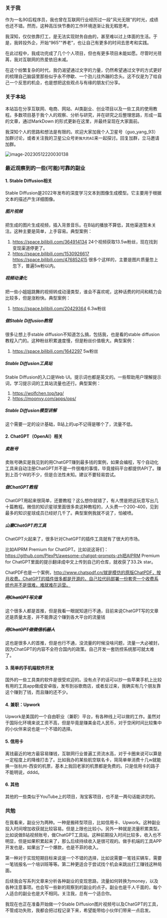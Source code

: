 ### 关于我

作为一名90后程序员，我也曾在互联网行业经历过一段"风光无限"的时光，成绩也还不错。然而，这种高压快节奏的工作环境逐渐让我无暇思考。

我深知，仅仅依靠打工，是无法实现财务自由的，甚至难以过上体面的生活。于是，我转投外企，开始“965”“养老”，也让自己有更多的时间去思考和实践。

在此过程中，我成功完成了几个个人项目，但也有更多项目未能如愿。尽管时光荏苒，我对互联网的热爱依旧未减。

在这个纷繁复杂的时代，我仍渴望通过文字的力量，仍然希望通过文字的方式更好的梳理自己脑袋里那些似乎永不停歇、一个劲儿往外蹦的念头。这不仅是为了给自己一个反思的机会，也是想把这些观点与有缘的朋友们分享。

### 关于本站
本站旨在分享互联网、电商、网站、AI类副业、创业项目以及一些工具的使用教程。多数项目基于我个人的观察、分析与研究，并在研究之后整理思路，形成一篇的文章，通过MarkDown 的形式更新在这里，并最终呈现在大家面前。

我深知个人的思路和想法是有限的。欢迎大家加我个人卫星号（guo_yang_93）加群讨论，或者关注我的卫星公众号`更强大的AI`来一起探讨。回复加群，立马邀请加群。

![image-20230512220030138](https://pic.crud.top/pic/typora/2023/05/24/image-20230512220030138.png)


### 最近观察到的一些(可能)可靠的副业

#### 1. Stable Diffusion相关

Stable Diffusion是2022年发布的深度学习文本到图像生成模型。它主要用于根据文本的描述产生详细图像。

##### 图片视频

把生成的图片生成视频，插入背景音乐。在B站的播放不算低，其他渠道暂未关注。这种主要是简单，上手容易。典型案例：

1. https://space.bilibili.com/364914134   24个视频获取13.5w粉丝，现在找到变现渠道停更了。
2. https://space.bilibili.com/1530926617  https://space.bilibili.com/476852415   很多个这样的，主要是图片质量忽上忽下，普遍5w粉以内。

##### 视频动漫化

把一些小姐姐跳舞的视频转成动漫类型，谁会不喜欢呢，这种话费的时间和精力会比较多，但是涨粉快。典型案例：

1. https://space.bilibili.com/20429364  6.3w粉丝

##### 做Stable Diffusion教程

很多让想上手stable diffusion不知道怎么搞，包括我，也是看的stable diffusion教程入门的。这种粉丝积累速度慢，但是粉丝价值极大。典型案例：

1. https://space.bilibili.com/1642297  5w粉丝

##### Stable Diffusion工具站

Stable Diffusion的入口是Web UI。提示词也都是英文的。一些帮助用户理解提示词，学习提示词的工具站流量也还行。典型案例：

1. https://wolfchen.top/tag/
2. https://moonvy.com/apps/ops/

##### Stable Diffusion模型讲解

这个需要一定的设计基础，B站上的up不记得是哪个了，流量不低。

#### 2. ChatGPT（OpenAI）相关

##### 卖账号

卖账号确实是我见到的用ChatGPT赚到最多钱的案例，如果会编程，写个自动化工具来自动注册ChatGPT并不是一件很难的事情，毕竟接码平台都提供API了。赚到上百个W的不少，但是合法性未知。建议不要轻易尝试。

##### 做ChatGPT教程

ChatGPT用起来很简单，还要教程？这么想你就错了，有人愣是把这玩意写出几十篇教程。微信的知识星球里面很多卖这种教程的，人头费一个200-400，见到最多的知识星球成员已经好几千了。典型案例我就不说了，怕被喷。

##### 山寨ChatGPT的工具

ChatGPT火起来了，很多针对ChatGPT的插件工具就有了很大的市场。

比如AIPRM Premium for ChatGPT。比如说这哥们：https://github.com/PlexPt/awesome-chatgpt-prompts-zh把AIPRM Premium for ChatGPT里面的提示翻译成中文上传到自己的仓库，就收获了33.2k star。

ChatPDF也是一个案例，http://www.chatspdf.cn/就是模仿的原版ChatPDF，按月收费。ChatGPT的插件很多都是开源的，自己拉代码部署一份套壳一个收费系统也并不是很难，难就难在运营。

##### ~~用ChatGPT写文章~~

这个很多人都是首推，但是我看一眼就知道行不通，目前来说ChatGPT写的文章还是质量太差，并不能靠这个赚到各大平台的流量钱

##### ~~用ChatGPT做微信机器人~~

这也是很多人的首推，但是也行不通，没流量的时候没啥问题，流量一大必被封，因为ChatGPT的内容不全符合国内的政策。自己开发一套防控系统那可就太难了。

#### 3. 简单的手机端软件开发

国外的一些工具类的软件是很受欢迎的。没有点子的话可以抄一些苹果手机上比较有用的工具app做成安卓版，发布到谷歌商店，或者反过来，我确实有几个朋友靠这个赚到了钱，而且赚的还不少。

#### 4. 兼职：Upwork

Upwork是美国的一个自由职业（兼职）平台，有各种线上可以做的工作。虽然对于国际化环境来说工资不高，但是毕竟是赚美金花人民币，对于空闲时间比较集中的小伙伴来说也是一个不错的选择。

#### 5. 信用卡

离钱最近的地方最容易赚钱，互联网行业普遍工资流水高，对于卡圈来说可以算是一定程度上的降维打击了。比如我办的某些航空联名卡，简简单单消费十几w就能换一张杭州-西安的机票，基本上我回老家的机票都是免费的。只是信用卡的路子不能明说，dddd。

#### 6. 其他

其他的一些类似于YouTube上的项目，淘宝客项目，也不是一两句话能讲完的。

### 共勉

在我看来，副业分为两种。一种是搬砖型项目，比如信用卡、Upwork。这种副业投入时间增加收获就比较容易。但是上限也比较小。另外一种就是流量积累类型。比如说做B站视频账号，做ChatGPT工具站。这种前期投入时间比较多，收入也不明显，但是如果积累起来了，那么后续持续收入是很可观的。做手机端的工具APP开发也是，如果出了一个爆款，也是不菲的收入。

第一种对于实现短期目标来说是一个不错的选择，比如说需要一笔钱买辆车，需要一笔钱报名一个培训班等等。第二种更适合于尝试找个机会来跳出打工赚钱这种局面。

后续我会写系列文章来分析各种副业的变现思路，流量如何转换为money，以及各种注意事项。也会写一些新的观察到的副业的点子。副业也是千人千面的，每个人适合的副业也是大不相同。关注我，总有一个适合你。

我现在也正在准备开始做一个Stable Diffusion图片视频号以及ChatGPT的工具，不管成功失败，我都会把过程记录下来，希望能带给小伙伴们带来一点启发。
